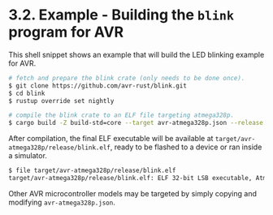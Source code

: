 # 3.2. Example - Building the `blink` program for AVR

This shell snippet shows an example that will build the LED blinking example
for AVR.

```bash
# fetch and prepare the blink crate (only needs to be done once).
$ git clone https://github.com/avr-rust/blink.git
$ cd blink
$ rustup override set nightly

# compile the blink crate to an ELF file targeting atmega328p.
$ cargo build -Z build-std=core --target avr-atmega328p.json --release
```

After compilation, the final ELF executable will be available at `target/avr-atmega328p/release/blink.elf`, ready to be flashed to a device
or ran inside a simulator.

```bash
$ file target/avr-atmega328p/release/blink.elf
target/avr-atmega328p/release/blink.elf: ELF 32-bit LSB executable, Atmel AVR 8-bit, version 1 (SYSV), statically linked, with debug_info, not stripped
```

Other AVR microcontroller models may be targeted by simply copying and modifying `avr-atmega328p.json`.

